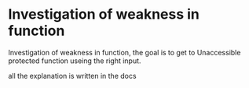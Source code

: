 # Investigation of weakness in function
 Investigation of weakness in function, the goal is to get to Unaccessible protected function useing the right input.
 
 all the explanation is written in the docs 
